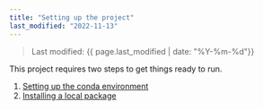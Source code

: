 ```yaml
---
title: "Setting up the project"
last_modified: "2022-11-13"
---
```

> Last modified: {{ page.last_modified | date: "%Y-%m-%d"}}

This project requires two steps to get things ready to run.

1. [Setting up the conda environment](./environment.md)
2. [Installing a local package](./package_install.md)